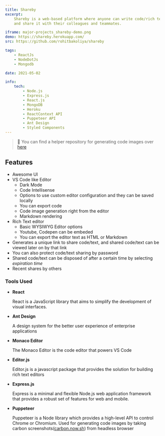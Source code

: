 ```yaml
---
title: Shareby
excerpt:
    Shareby is a web-based platform where anyone can write code/rich text in the inbuilt Code Editor/Rich Text Editor
    and share it with their colleagues and teammates.

iframe: major-projects_shareby-demo.png
demo: https://shareby.herokuapp.com/
src: https://github.com/rohitbakoliya/shareby

tags:
    - ReactJs
    - NodeDotJs
    - Mongodb

date: 2021-05-02

info:
    tech:
        - Node.js
        - Express.js
        - React.js
        - MongoDB
        - Heroku
        - ReactContext API
        - Puppeteer API
        - Ant Design
        - Styled Components
---
```


> 💫 You can find a helper repository for generating code images over
> [here](https://github.com/rohitbakoliya/carbon-ss-heroku)

## Features

-   Awesome UI
-   VS Code like Editor
    -   Dark Mode
    -   Code Intellisense
    -   Options to use custom editor configuration and they can be saved locally
    -   You can export code
    -   Code image generation right from the editor
    -   Markdown rendering
-   Rich Text editor
    -   Basic WYSIWYG Editor options
    -   Youtube, Codepen can be embeded
    -   You can export the editor text as HTML or Markdown
-   Generates a unique link to share code/text, and shared code/text can be viewed later on by that link
-   You can also protect code/text sharing by password
-   Shared code/text can be disposed of after a certain time by selecting _expiration time_
-   Recent shares by others

### Tools Used

-   **React**

    React is a JavaScript library that aims to simplify the development of visual interfaces.

-   **Ant Design**

    A design system for the better user experience of enterprise applications

-   **Monaco Editor**

    The Monaco Editor is the code editor that powers VS Code

-   **Editor.js**

    Editor.js is a javascript package that provides the solution for building rich text editors

-   **Express.js**

    Express is a minimal and flexible Node.js web application framework that provides a robust set of features for web
    and mobile.

-   **Puppeteer**

    Puppeteer is a Node library which provides a high-level API to control Chrome or Chromium. Used for generating code
    images by taking carbon screenshots([carbon.now.sh](https://carbon.now.sh)) from headless browser

